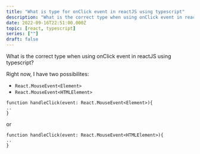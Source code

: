 ```yaml
---
title: "What is type for onClick event in reactJS using typescript"
description: "What is the correct type when using onClick event in reactJS using typescript"
date: 2022-09-16T22:51:00.000Z
topic: [react, typescript]
series: [""]
draft: false
---
```

What is the correct type when using onClick event in reactJS using typescript?

Right now, I have two possibilites:
- `React.MouseEvent<Element>`
- `React.MouseEvent<HTMLElement>`
```
function handleClick(event: React.MouseEvent<Element>){
..
}
```

or

```
function handleClick(event: React.MouseEvent<HTMLElement>){
..
}



